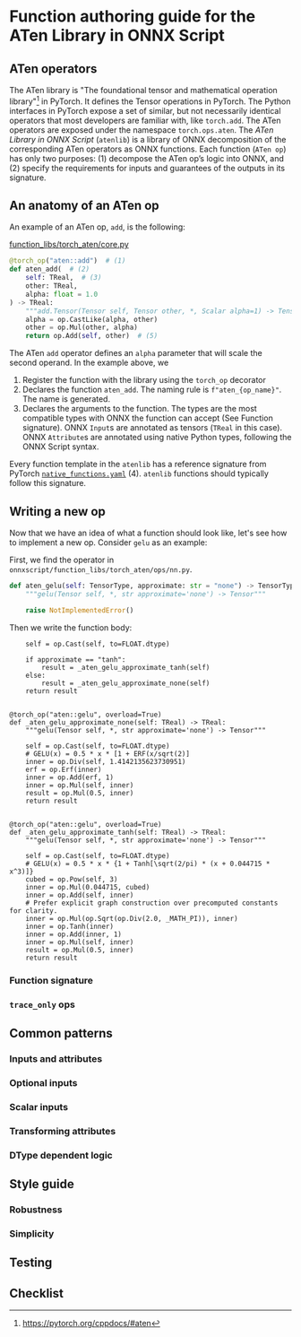 # Function authoring guide for the ATen Library in ONNX Script

## ATen operators

The ATen library is "The foundational tensor and mathematical operation library"[^1] in PyTorch. It defines the Tensor operations in PyTorch. The Python interfaces in PyTorch expose a set of similar, but not necessarily identical operators that most developers are familiar with, like `torch.add`. The ATen operators are exposed under the namespace `torch.ops.aten`.
The _ATen Library in ONNX Script_ (`atenlib`) is a library of ONNX decomposition of the corresponding ATen operators as ONNX functions. Each function (`ATen op`) has only two purposes: (1) decompose the ATen op’s logic into ONNX, and (2) specify the requirements for inputs and guarantees of the outputs in its signature.

## An anatomy of an ATen op

An example of an ATen op, `add`, is the following:

[function_libs/torch_aten/core.py](https://github.com/microsoft/onnx-script/blob/2952f41d9a76e48be378f100fe1623d744fe1943/onnxscript/function_libs/torch_aten/ops/core.py#L58-L63)

```python
@torch_op("aten::add")  # (1)
def aten_add(  # (2)
    self: TReal,  # (3)
    other: TReal,
    alpha: float = 1.0
) -> TReal:
    """add.Tensor(Tensor self, Tensor other, *, Scalar alpha=1) -> Tensor"""  # (4)
    alpha = op.CastLike(alpha, other)
    other = op.Mul(other, alpha)
    return op.Add(self, other)  # (5)
```

The ATen `add` operator defines an `alpha` parameter that will scale the second operand. In the example above, we

1. Register the function with the library using the `torch_op` decorator
2. Declares the function `aten_add`. The naming rule is `f"aten_{op_name}"`. The name is generated.
3. Declares the arguments to the function. The types are the most compatible types with ONNX the function can accept (See Function signature). ONNX `Input`s are annotated as tensors (`TReal` in this case). ONNX `Attribute`s are annotated using native Python types, following the ONNX Script syntax.

Every function template in the `atenlib` has a reference signature from PyTorch [`native_functions.yaml`](https://github.com/pytorch/pytorch/blob/44d8e6c2aa80dbeb2afc1e4471dc1b66bf47779a/aten/src/ATen/native/native_functions.yaml#L497) (4). `atenlib` functions should typically follow this signature.


## Writing a new op

Now that we have an idea of what a function should look like, let's see how to implement a new op. Consider `gelu` as an example:

First, we find the operator in `onnxscript/function_libs/torch_aten/ops/nn.py`.

```python
def aten_gelu(self: TensorType, approximate: str = "none") -> TensorType:
    """gelu(Tensor self, *, str approximate='none') -> Tensor"""

    raise NotImplementedError()
```

Then we write the function body:

```
    self = op.Cast(self, to=FLOAT.dtype)

    if approximate == "tanh":
        result = _aten_gelu_approximate_tanh(self)
    else:
        result = _aten_gelu_approximate_none(self)
    return result


@torch_op("aten::gelu", overload=True)
def _aten_gelu_approximate_none(self: TReal) -> TReal:
    """gelu(Tensor self, *, str approximate='none') -> Tensor"""

    self = op.Cast(self, to=FLOAT.dtype)
    # GELU(x) = 0.5 * x * [1 + ERF(x/sqrt(2)]
    inner = op.Div(self, 1.4142135623730951)
    erf = op.Erf(inner)
    inner = op.Add(erf, 1)
    inner = op.Mul(self, inner)
    result = op.Mul(0.5, inner)
    return result


@torch_op("aten::gelu", overload=True)
def _aten_gelu_approximate_tanh(self: TReal) -> TReal:
    """gelu(Tensor self, *, str approximate='none') -> Tensor"""

    self = op.Cast(self, to=FLOAT.dtype)
    # GELU(x) = 0.5 * x * {1 + Tanh[\sqrt(2/pi) * (x + 0.044715 * x^3)]}
    cubed = op.Pow(self, 3)
    inner = op.Mul(0.044715, cubed)
    inner = op.Add(self, inner)
    # Prefer explicit graph construction over precomputed constants for clarity.
    inner = op.Mul(op.Sqrt(op.Div(2.0, _MATH_PI)), inner)
    inner = op.Tanh(inner)
    inner = op.Add(inner, 1)
    inner = op.Mul(self, inner)
    result = op.Mul(0.5, inner)
    return result
```


### Function signature

### `trace_only` ops

## Common patterns

### Inputs and attributes

### Optional inputs

### Scalar inputs

### Transforming attributes

### DType dependent logic

## Style guide

### Robustness

### Simplicity

## Testing

## Checklist

[^1]: https://pytorch.org/cppdocs/#aten
